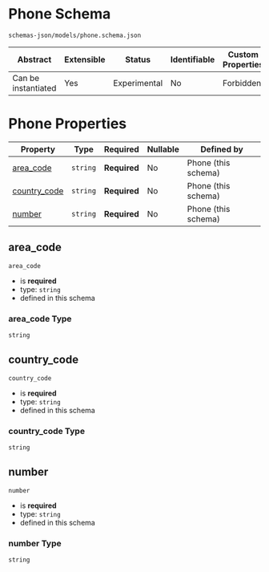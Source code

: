 # Phone Schema

```
schemas-json/models/phone.schema.json
```

| Abstract            | Extensible | Status       | Identifiable | Custom Properties | Additional Properties | Defined In                                    |
| ------------------- | ---------- | ------------ | ------------ | ----------------- | --------------------- | --------------------------------------------- |
| Can be instantiated | Yes        | Experimental | No           | Forbidden         | Forbidden             | [models/phone.schema.json](phone.schema.json) |

# Phone Properties

| Property                      | Type     | Required     | Nullable | Defined by          |
| ----------------------------- | -------- | ------------ | -------- | ------------------- |
| [area_code](#area_code)       | `string` | **Required** | No       | Phone (this schema) |
| [country_code](#country_code) | `string` | **Required** | No       | Phone (this schema) |
| [number](#number)             | `string` | **Required** | No       | Phone (this schema) |

## area_code

`area_code`

- is **required**
- type: `string`
- defined in this schema

### area_code Type

`string`

## country_code

`country_code`

- is **required**
- type: `string`
- defined in this schema

### country_code Type

`string`

## number

`number`

- is **required**
- type: `string`
- defined in this schema

### number Type

`string`
